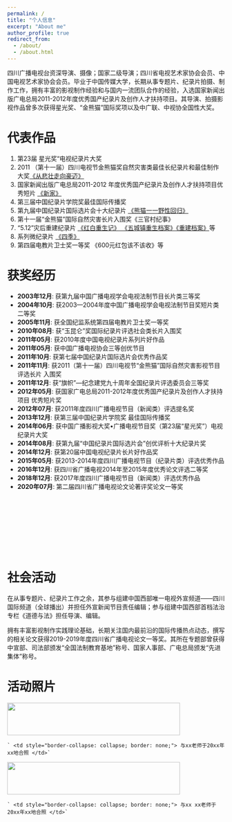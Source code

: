 ```yaml
---
permalink: /
title: "个人信息"
excerpt: "About me"
author_profile: true
redirect_from: 
  - /about/
  - /about.html
---
```

四川广播电视台资深导演、摄像；国家二级导演；四川省电视艺术家协会会员、中国电视艺术家协会会员。毕业于中国传媒大学，长期从事专题片、纪录片拍摄、制作工作，拥有丰富的影视制作经验和与国内一流团队合作的经验，入选国家新闻出版广电总局2011-2012年度优秀国产纪录片及创作人才扶持项目。其导演、拍摄影视作品曾多次获得星光奖、“金熊猫”国际奖项以及中广联、中视协全国性大奖。

# 代表作品

1. 第23届 星光奖“电视纪录片大奖
2. 2011 （第十一届）四川电视节金熊猫奖自然灾害类最佳长纪录片和最佳制作大奖[《从悲壮走向豪迈》](http://jishi.cntv.cn/2015/05/04/VIDA1430726911074782.shtml "央视纪实")
3. 国家新闻出版广电总局2011-2012 年度优秀国产纪录片及创作人才扶持项目优秀短片 [《新家》](https://www.ctg.com.cn/sxjt/xwzx55/spzq/xxzs/1416847/index.html "微电影《新家》")
4. 第三届中国纪录片学院奖最佳国际传播奖
5. 第九届中国纪录片国际选片会十大纪录片 [《熊猫一一野性回归》](http://www.docuchina.cn/2013/11/27/VIDA1385540310443738.shtml "中国纪录片网")
6. 第十一届“金熊猫”国际自然灾害长片入围奖《三官村纪事》
7. “5.12”灾后重建纪录片 [《红白重生记》 《五城镇重生档案》《重建档案》](https://www.iqiyi.com/adv/w_19s39f14a1.html)等
8. 系列微纪录片 [《四季》](https://www.iqiyi.com/v_19rr4eiywo.html)
9. 第四届电教片卫士奖一等奖 《600元红包该不该收》等

获奖经历
========

<ul style="width: auto; height: 600px; overflow: auto">

<li> <b>2003年12月</b>: 获第九届中国广播电视学会电视法制节目长片类三等奖 </li>
<li> <b>2004年10月</b>: 获2003—2004年度中国广播电视学会电视法制节目奖短片类二等奖 </li>
<li> <b>2005年11月</b>: 获全国纪监系统第四届电教片卫士奖一等奖 </li>
<li> <b>2010年08月</b>: 获“玉昆仑”奖国际纪录片评选社会类长片入围奖 </li>
<li> <b>2011年05月</b>: 获2010年度中国电视纪录片系列片好作品 </li>
<li> <b>2011年05月</b>: 获中国广播电视协会三等创优节目 </li>
<li> <b>2011年10月</b>: 获第七届中国纪录片国际选片会优秀作品奖 </li>
<li> <b>2011年11月</b>: 获2011（第十一届）四川电视节“金熊猫”国际自然灾害影视节目评选长片 入围奖 </li>
<li> <b>2011年12月</b>: 获“旗帜”—纪念建党九十周年全国纪录片评选委员会三等奖 </li>
<li> <b>2012年05月</b>: 获国家广电总局2011-2012年度优秀国产纪录片及创作人才扶持项目 优秀短片奖 </li>
<li> <b>2012年07月</b>: 获2011年度四川广播电视节目（新闻类）评选提名奖 </li>
<li> <b>2013年12月</b>: 获第三届中国纪录片学院奖 最佳国际传播奖 </li>
<li> <b>2014年06月</b>: 获中国广播影视大奖•广播电视节目奖（第23届“星光奖”）电视纪录片大奖 </li>
<li> <b>2014年08月</b>: 获第九届“中国纪录片国际选片会”创优评析十大纪录片奖 </li>
<li> <b>2014年12月</b>: 获第20届中国电视纪录片长片好作品奖 </li>
<li> <b>2015年05月</b>: 获2013-2014年度四川广播电视节目（纪录片类）评选优秀作品 </li>
<li> <b>2016年12月</b>: 获四川省广播电视2014年至2015年度优秀论文评选二等奖 </li>
<li> <b>2018年12月</b>: 获2017年度四川广播电视节目（新闻类）评选优秀作品 </li>
<li> <b>2020年07月</b>: 第二届四川省广播电视论文论著评奖论文一等奖 </li>

</ul>

社会活动
========

在从事专题片、纪录片工作之余，其参与组建中国西部唯一电视外宣频道——四川国际频道（全球播出）并担任外宣新闻节目责任编辑；参与组建中国西部首档法治专栏《道德与法》担任导演、编辑。

拥有丰富影视制作实践理论基础，长期关注国内最前沿的国际传播热点动态，撰写的相关论文获得2019-2019年度四川省广播电视论文一等奖。其所在专题部曾获得中宣部、司法部颁发“全国法制教育基地”称号、国家人事部、广电总局颁发“先进集体”称号。

# 活动照片

<tr style="border-collapse: separate; border-spacing:30em;">
  <td style="border-collapse: collapse; border: none;">
    <img src="https://raw.githubusercontent.com/fujunSC/fujunsc.github.io/master/images/fujun_hezhao.jpg" width="400" height="75" />
  </td>

    ` <td style="border-collapse: collapse; border: none;"> 与xx老师于20xx年xx地合照 </td>`

</tr>


<tr style="border-collapse: separate; border-spacing:30em;">
  <td style="border-collapse: collapse; border: none;">
    <img src="https://raw.githubusercontent.com/fujunSC/fujunsc.github.io/master/images/fujun_hezhao.jpg" width="400" height="75" />
  </td>

    ` <td style="border-collapse: collapse; border: none;"> 与xx xx老师于20xx年xx地合照 </td>`

</tr>

